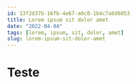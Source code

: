 ```yaml
---
id: 13f2d37b-16fb-4e67-a0c0-1b4c7a6d6053
title: Lorem ipsum sit dolor amet
date: "2022-04-04"
tags: [lorem, ipsum, sit, dolor, amet]
slug: lorem-ipsum-sit-dolor-amet
---
```


# Teste
